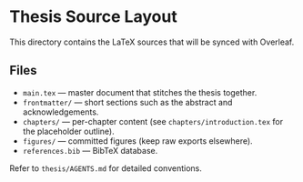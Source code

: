 # Thesis Source Layout

This directory contains the LaTeX sources that will be synced with Overleaf.

## Files
- `main.tex` — master document that stitches the thesis together.
- `frontmatter/` — short sections such as the abstract and acknowledgements.
- `chapters/` — per-chapter content (see `chapters/introduction.tex` for the placeholder outline).
- `figures/` — committed figures (keep raw exports elsewhere).
- `references.bib` — BibTeX database.

Refer to `thesis/AGENTS.md` for detailed conventions.
